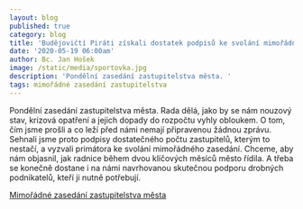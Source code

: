 ```yaml
---
layout: blog
published: true
category: blog
title: 'Budějovičtí Piráti získali dostatek podpisů ke svolání mimořádného zasedání '
date: '2020-05-19 06:00am'
author: Bc. Jan Hošek
image: /static/media/sportovka.jpg
description: 'Pondělní zasedání zastupitelstva města. '
tags: mimořádné zasedání zastupitelstva
---
```

Pondělní zasedání zastupitelstva města. Rada dělá, jako by se nám nouzový stav, krizová opatření a jejich dopady do rozpočtu vyhly obloukem. O tom, čím jsme prošli a co leží před námi nemají připravenou žádnou zprávu. Sehnali jsme proto podpisy dostatečného počtu zastupitelů, kterým to nestačí, a vyzvali primátora ke svolání mimořádného zasedání. Chceme, aby nám objasnil, jak radnice během dvou klíčových měsíců město řídila. A třeba se konečně dostane i na námi navrhovanou skutečnou podporu drobných podnikatelů, kteří ji nutně potřebují. 

[Mimořádné zasedání zastupitelstva města](https://cb.pirati.cz/static/PRzastup.jpg)
